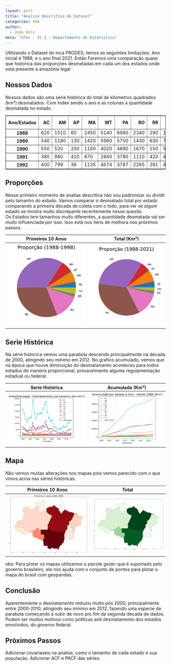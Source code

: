 ```yaml
---
layout: post
title: "Analise Descritiva do Dataset"
categories: EDA
author:
  - João Holz
meta: "Ufes - IC 1 - Departamento de Estatística"
---
```


Utilizando o Dataset do inca PRODES, temos as seguintes limitações. Ano inicial é 1988, e o ano final 2021. Então Faremos uma comparação quase que historica das proporções desmatadas em cada um dos estados onde está presente a amazônia legal

## Nossos Dados

Nossos dados são uma série histórica do total de kilometros quadrados (km²) desmatados. Com Index sendo o ano e as colunas a quantidade desmatada no estado.

<div>
<style scoped>
    .dataframe tbody tr th:only-of-type {
        vertical-align: middle;
    }

    .dataframe tbody tr th {
        vertical-align: top;
    }

    .dataframe thead th {
        text-align: right;
    }

</style>
<table border="1" class="dataframe">
  <thead>
    <tr style="text-align: right;">
      <th>Ano/Estados</th>
      <th>AC</th>
      <th>AM</th>
      <th>AP</th>
      <th>MA</th>
      <th>MT</th>
      <th>PA</th>
      <th>RO</th>
      <th>RR</th>
      <th>TO</th>
      <th>AMZ LEGAL</th>
    </tr>
  </thead>
  <tbody>
    <tr>
      <th>1988</th>
      <td>620</td>
      <td>1510</td>
      <td>60</td>
      <td>2450</td>
      <td>5140</td>
      <td>6990</td>
      <td>2340</td>
      <td>290</td>
      <td>1650</td>
      <td>21050</td>
    </tr>
    <tr>
      <th>1989</th>
      <td>540</td>
      <td>1180</td>
      <td>130</td>
      <td>1420</td>
      <td>5960</td>
      <td>5750</td>
      <td>1430</td>
      <td>630</td>
      <td>730</td>
      <td>17770</td>
    </tr>
    <tr>
      <th>1990</th>
      <td>550</td>
      <td>520</td>
      <td>250</td>
      <td>1100</td>
      <td>4020</td>
      <td>4890</td>
      <td>1670</td>
      <td>150</td>
      <td>580</td>
      <td>13730</td>
    </tr>
    <tr>
      <th>1991</th>
      <td>380</td>
      <td>980</td>
      <td>410</td>
      <td>670</td>
      <td>2840</td>
      <td>3780</td>
      <td>1110</td>
      <td>420</td>
      <td>440</td>
      <td>11030</td>
    </tr>
    <tr>
      <th>1992</th>
      <td>400</td>
      <td>799</td>
      <td>36</td>
      <td>1135</td>
      <td>4674</td>
      <td>3787</td>
      <td>2265</td>
      <td>281</td>
      <td>409</td>
      <td>13786</td>
    </tr>
  </tbody>
</table>
</div>

## Proporções

Nesse primeiro momento de analise descritiva não vou padronizar ou dividir pelo tamanho do estado. Vamos comparar o desmatado total por estado comparando a primeira decada de coleta com o todo, para ver se algum estado se mostra muito discrepante recentemente nesse quesito.  
Os Estados tem tamanhos muito diferentes, a quantidade desmatada vai ser muito influenciada por isso. Isso está nos itens de melhora nos próximos passos.

| Primeiros 10 Anos                                                                                         | Total (Km²)                                                                                               |
| --------------------------------------------------------------------------------------------------------- | --------------------------------------------------------------------------------------------------------- |
| ![png](https://raw.githubusercontent.com/JohnHolz/JohnHolz.github.io/master/_posts/images/output_4_0.png) | ![png](https://raw.githubusercontent.com/JohnHolz/JohnHolz.github.io/master/_posts/images/output_3_0.png) |

## Serie Histórica

Na série historica vemos uma parabola descendo principalmente na decada de 2000, atingindo seu minimo em 2012. No grafico acumulado, vemos que na época que houve diminuição do desmatamento aconteceu para todos estados de maneira proporcional, provavelmente alguma regulamentação estadual ou federal.

| Serie Histórica                                                                                           | Acumulada (Km²)                                                                                           |
| --------------------------------------------------------------------------------------------------------- | --------------------------------------------------------------------------------------------------------- |
| ![png](https://raw.githubusercontent.com/JohnHolz/JohnHolz.github.io/master/_posts/images/output_5_0.png) | ![png](https://raw.githubusercontent.com/JohnHolz/JohnHolz.github.io/master/_posts/images/output_6_0.png) |

## Mapa

Não vemos muitas alterações nos mapas pois vemos parecido com o que vimos acina nas séries históricas.

| Primeiros 10 Anos                                                                                          | Total                                                                                                      |
| ---------------------------------------------------------------------------------------------------------- | ---------------------------------------------------------------------------------------------------------- |
| ![png](https://raw.githubusercontent.com/JohnHolz/JohnHolz.github.io/master/_posts/images/output_11_0.png) | ![png](https://raw.githubusercontent.com/JohnHolz/JohnHolz.github.io/master/_posts/images/output_10_0.png) |

obs: Para plotar os mapas utilizamos o pacote geobr que é suportado pelo governo brasileiro, ele nós ajuda com o conjunto de pontos para plotar o mapa do brasil com geopandas.

## Conclusão

Aparentemente o desmatamento reduziu muito pós 2000, principalmente entre 2000-2010, atingindo seu minimo em 2012, fazendo uma especie de parabola começando a subir de novo pro fim da segunda decada de dados. Podem ser muitos motivos como politicas anti desmatamento dos estados envolvidos, do governo federal.

## Próximos Passos

Adicionar covariaveis na analise, como o tamanho de cada estado e sua população. Adicionar ACF e PACF das séries.
